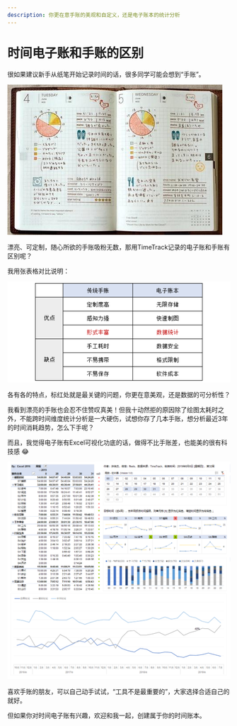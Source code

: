 ```yaml
---
description: 你更在意手账的美观和自定义，还是电子账本的统计分析
---
```


# 时间电子账和手账的区别

很如果建议新手从纸笔开始记录时间的话，很多同学可能会想到“手账”。

![&#x56FE;&#x7247;&#x6765;&#x81EA;&#x7F51;&#x7EDC;](../.gitbook/assets/141.jpg)

漂亮、可定制，随心所欲的手账吸粉无数，那用TimeTrack记录的电子账和手账有区别呢？

我用张表格对比说明：

![](../.gitbook/assets/1565452049-1.jpg)

各有各的特点，标红处就是最关键的问题，你更在意美观，还是数据的可分析性？

我看到漂亮的手账也会忍不住赞叹真美！但我十动然拒的原因除了绘图太耗时之外，不能跨时间维度统计分析是一大硬伤，试想你存了几本手账，想分析最近3年的时间消耗趋势，怎么下手呢？

而且，我觉得电子账有Excel可视化功底的话，做得不比手账差，也能美的很有科技感 😂

![](../.gitbook/assets/1565279258-1.jpg)

喜欢手账的朋友，可以自己动手试试，“工具不是最重要的”，大家选择合适自己的就好。

但如果你对时间电子账有兴趣，欢迎和我一起，创建属于你的时间账本。

